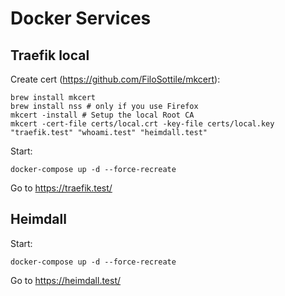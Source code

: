 # Docker Services

## Traefik local

Create cert (https://github.com/FiloSottile/mkcert):
```
brew install mkcert
brew install nss # only if you use Firefox
mkcert -install # Setup the local Root CA
mkcert -cert-file certs/local.crt -key-file certs/local.key "traefik.test" "whoami.test" "heimdall.test"
```

Start:
```
docker-compose up -d --force-recreate
```

Go to https://traefik.test/

## Heimdall

Start:
```
docker-compose up -d --force-recreate
```

Go to https://heimdall.test/
